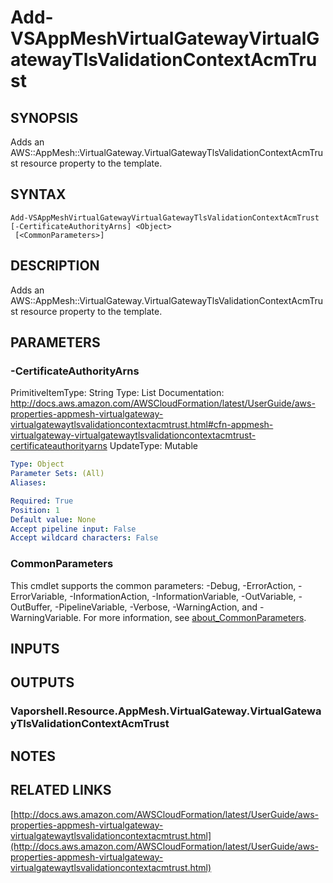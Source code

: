 # Add-VSAppMeshVirtualGatewayVirtualGatewayTlsValidationContextAcmTrust

## SYNOPSIS
Adds an AWS::AppMesh::VirtualGateway.VirtualGatewayTlsValidationContextAcmTrust resource property to the template.

## SYNTAX

```
Add-VSAppMeshVirtualGatewayVirtualGatewayTlsValidationContextAcmTrust [-CertificateAuthorityArns] <Object>
 [<CommonParameters>]
```

## DESCRIPTION
Adds an AWS::AppMesh::VirtualGateway.VirtualGatewayTlsValidationContextAcmTrust resource property to the template.

## PARAMETERS

### -CertificateAuthorityArns
PrimitiveItemType: String
Type: List
Documentation: http://docs.aws.amazon.com/AWSCloudFormation/latest/UserGuide/aws-properties-appmesh-virtualgateway-virtualgatewaytlsvalidationcontextacmtrust.html#cfn-appmesh-virtualgateway-virtualgatewaytlsvalidationcontextacmtrust-certificateauthorityarns
UpdateType: Mutable

```yaml
Type: Object
Parameter Sets: (All)
Aliases:

Required: True
Position: 1
Default value: None
Accept pipeline input: False
Accept wildcard characters: False
```

### CommonParameters
This cmdlet supports the common parameters: -Debug, -ErrorAction, -ErrorVariable, -InformationAction, -InformationVariable, -OutVariable, -OutBuffer, -PipelineVariable, -Verbose, -WarningAction, and -WarningVariable. For more information, see [about_CommonParameters](http://go.microsoft.com/fwlink/?LinkID=113216).

## INPUTS

## OUTPUTS

### Vaporshell.Resource.AppMesh.VirtualGateway.VirtualGatewayTlsValidationContextAcmTrust
## NOTES

## RELATED LINKS

[http://docs.aws.amazon.com/AWSCloudFormation/latest/UserGuide/aws-properties-appmesh-virtualgateway-virtualgatewaytlsvalidationcontextacmtrust.html](http://docs.aws.amazon.com/AWSCloudFormation/latest/UserGuide/aws-properties-appmesh-virtualgateway-virtualgatewaytlsvalidationcontextacmtrust.html)

